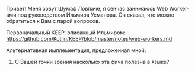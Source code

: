 Привет! Меня зовут Шумаф Ловпаче, я сейчас занимаюсь Web Worker-ами под руководством Ильмира Усманова. Он сказал, что можно обратиться к Вам с парой вопросов.

Первоначальный KEEP, описанный Ильмиром: https://github.com/Kotlin/KEEP/blob/master/notes/web-workers.md

Альтернативная имплементация, предложенная мной: 


1. С Вашей точки зрения насколько эта фича полезна в языке?
